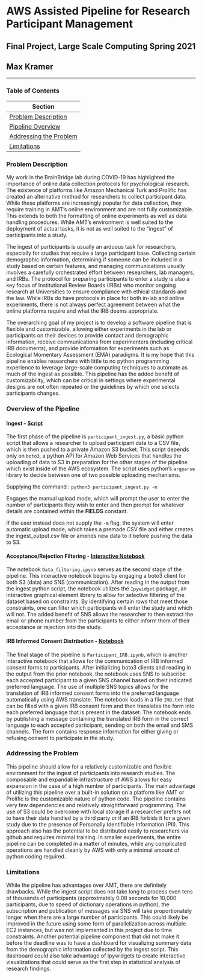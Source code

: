 # AWS Assisted Pipeline for Research Participant Management
## Final Project, Large Scale Computing Spring 2021
## Max Kramer
---

### Table of Contents

|Section|
|---|
|[Problem Description](#problem-description)|
|[Pipeline Overview](#pipeline-overview)|
|[Addressing the Problem](#addressing-the-problem)|
|[Limitations](#limitations)|


### Problem Description

My work in the BrainBridge lab during COVID-19 has highlighted the importance of online data collection protocols for psychological research. The existence of platforms like Amazon Mechanical Turk and Prolific has created an alternative method for researchers to collect participant data. While these platforms are increasingly popular for data collection, they require training in AMT’s online environment and are not fully customizable. This extends to both the formatting of online experiments as well as data handling procedures. While AMT’s environment is well suited to the deployment of actual tasks, it is not as well suited to the “ingest” of participants into a study. 

The ingest of participants is usually an arduous task for researchers, especially for studies that require a large participant base. Collecting certain demographic information, determining if someone can be included in a study based on certain features, and managing communications usually involves a carefully orchestrated effort between researchers, lab managers, and IRBs. The protocol for preparing participants to enter a study is also a key focus of Institutional Review Boards (IRBs) who monitor ongoing research at Universities to ensure compliance with ethical standards and the law. While IRBs do have protocols in place for both in-lab and online experiments, there is not always perfect agreement between what the online platforms require and what the IRB deems appropriate. 

The overarching goal of my project is to develop a software pipeline that is flexible and customizable, allowing either experiments in the lab or participants on their devices to provide contact and demographic information, receive communications from experimenters (including critical IRB documents), and provide information for experiments such as Ecological Momentary Assessment (EMA) paradigms. It is my hope that this pipeline enables researchers with little to no python programming experience to leverage large-scale computing techniques to automate as much of the ingest as possible. This pipeline has the added benefit of customizability, which can be critical in settings where experimental designs are not often repeated or the guidelines by which one selects participants changes.

### Overview of the Pipeline

#### Ingest - [Script](https://github.com/lsc4ss-s21/final-project-aws-participant-ingest-pipeline/blob/master/participant_ingest.py)

The first phase of the pipeline is `participant_ingest.py`, a basic python script that allows a researcher to upload participant data to a CSV file, which is then pushed to a private Amazon S3 bucket. This script depends only on `boto3`, a python API for Amazon Web Services that handles the uploading of data to S3 in preparation for the other stages of the pipeline which exist inside of the AWS ecosystem. The script uses python’s `argparse` library to decide between one of two possible uploading mechanisms.

Supplying the command : `python3 participant_ingest.py -m` 

Engages the manual upload mode, which will prompt the user to enter the number of participants they wish to enter and then prompt for whatever details are contained within the **FIELDS** constant.

If the user instead does not supply the `-m` flag, the system will enter automatic upload mode, which takes a premade CSV file and either creates the ingest_output.csv file or amends new data to it before pushing the data to S3. 

#### Acceptance/Rejection Filtering - [Interactive Notebook]()

The notebook `Data_filtering.ipynb` serves as the second stage of the pipeline. This interactive notebook begins by engaging a boto3 client for both S3 (data) and SNS (communication). After reading in the output from the ingest python script, the notebook utilizes the `Ipywidget` package, an interactive graphical element library to allow for selective filtering of the dataset based on constraints. By identifying certain rows that meet those constraints, one can filter which participants will enter the study and which will not. The added benefit of SNS allows the researcher to then extract the email or phone number from the participants to either inform them of their acceptance or rejection into the study. 

#### IRB Informed Consent Distribution - [Notebook](https://github.com/lsc4ss-s21/final-project-aws-participant-ingest-pipeline/blob/master/Participant_Contact.ipynb)

The final stage of the pipeline is `Participant_IRB.ipynb`, which is another interactive notebook that allows for the communication of IRB informed consent forms to participants. After initializing boto3 clients and reading in the output from the prior notebook, the notebook uses SNS to subscribe each accepted participant to a given SNS channel based on their indicated preferred language. The use of multiple SNS topics allows for the translation of IRB informed consent forms into the preferred language automatically using AWS translate. The notebook loads in a file `IRB.txt` that can be filled with a given IRB consent form and then translates the form into each preferred language that is present in the dataset. The notebook ends by publishing a message containing the translated IRB form in the correct language to each accepted participant, sending on both the email and SMS channels. The form contains response information for either giving or refusing consent to participate in the study. 

### Addressing the Problem

This pipeline should allow for a relatively customizable and flexible environment for the ingest of participants into research studies. The composable and expandable infrastructure of AWS allows for easy expansion in the case of a high number of participants. The main advantage of utilizing this pipeline over a built-in solution on a platform like AMT or Prolific is the customizable nature of python code. The pipeline contains very few dependencies and relatively straightforward programming. The use of S3 could be overcome with local storage if a researcher prefers not to have their data handled by a third party or if an IRB forbids it for a given study due to the presence of Personally Identifiable Information (PII). This approach also has the potential to be distributed easily to researchers via github and requires minimal training. In smaller experiments, the entire pipeline can be completed in a matter of minutes, while any complicated operations are handled cleanly by AWS with only a minimal amount of python coding required.

### Limitations 

While the pipeline has advantages over AMT, there are definitely drawbacks. While the ingest script does not take long to process even tens of thousands of participants (approximately 0.08 seconds for 10,000 participants, due to speed of dictionary operations in python), the subscription and publication of messages via SNS will take proportionately longer when there are a large number of participants. This could likely be improved in the future using some form of parallelization across multiple EC2 instances, but was not implemented in this project due to time constraints. Another potential pipeline component that did not make it before the deadline was to have a dashboard for visualizing summary data from the demographic information collected by the ingest script. This dashboard could also take advantage of Ipywidgets to create interactive visualizations that could serve as the first step in statistical analysis of research findings. 

